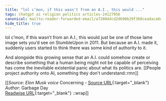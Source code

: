 ```yaml
---
title: "lol c’mon, if this wasn’t from an A.I., this would ..."
tags: chatgpt ai religion politics articles-24127956
canonical: mailto:reader-forwarded-email/a72004dcd2d690b29f368ceadaca6d72
hide_title: true
---
```


lol c’mon, if this wasn’t from an A.I., this would just be one of those lame image sets you’d see on StumbleUpon in 2011. But because an A.I. made it, suddenly users started to think there was some kind of authority to it.

And alongside this growing sense that an A.I. could somehow create or describe something that a human being might not be capable of perceiving has come the inevitable existential panic about what its politics are.
[[People project authority onto AI, something they don't understand::rmn]]


[[_Source_: *Elon Musk voice* Concerning - [Source URL](mailto:reader-forwarded-email/a72004dcd2d690b29f368ceadaca6d72){:target="_blank"}<br>
_Author_: Garbage Day<br>
[Readwise URL](https://readwise.io/open/471640239){:target="_blank"}
::wrap]]